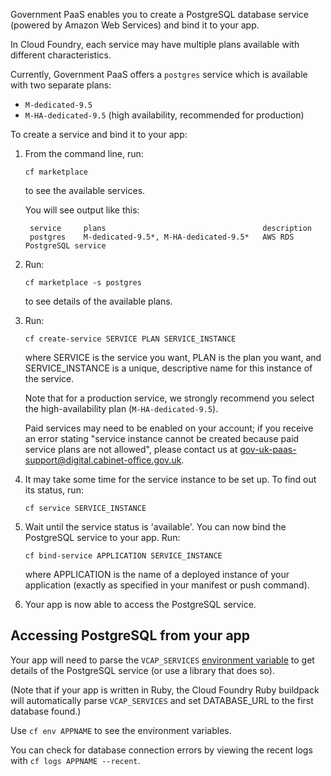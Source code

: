 
Government PaaS enables you to create a PostgreSQL database service (powered by Amazon Web Services) and bind it to your app. 

In Cloud Foundry, each service may have multiple plans available with different characteristics.

Currently, Government PaaS offers a ``postgres`` service which is available with two separate plans: 

* ``M-dedicated-9.5``
* ``M-HA-dedicated-9.5`` (high availability, recommended for production)


To create a service and bind it to your app:

1. From the command line, run:  

    ``cf marketplace``  

    to see the available services.

    You will see output like this:

	
    	service     plans      								description
		postgres    M-dedicated-9.5*, M-HA-dedicated-9.5*   AWS RDS PostgreSQL service

2.  Run: 

    ``cf marketplace -s postgres``

    to see details of the available plans.

3. Run: 

    ``cf create-service SERVICE PLAN SERVICE_INSTANCE``

    where SERVICE is the service you want, PLAN is the plan you want, and SERVICE_INSTANCE is a unique, descriptive name for this instance of the service.

    Note that for a production service, we strongly recommend you select the high-availability plan (``M-HA-dedicated-9.5``).

    Paid services may need to be enabled on your account; if you receive an error stating "service instance cannot be created because paid service plans are not allowed", please contact us at [gov-uk-paas-support@digital.cabinet-office.gov.uk](gov-uk-paas-support@digital.cabinet-office.gov.uk).


3. It may take some time for the service instance to be set up. To find out its status, run:  

      ``cf service SERVICE_INSTANCE ``


4. Wait until the service status is 'available'. You can now bind the PostgreSQL service to your app. Run:

    ``cf bind-service APPLICATION SERVICE_INSTANCE``

    where APPLICATION is the name of a deployed instance of your application (exactly as specified in your manifest or push command).

5. Your app is now able to access the PostgreSQL service.


## Accessing PostgreSQL from your app

Your app will need to parse the ``VCAP_SERVICES`` [environment variable](/deploying_apps/#environment-variables) to get details of the PostgreSQL service (or use a library that does so).

(Note that if your app is written in Ruby, the Cloud Foundry Ruby buildpack will automatically parse ``VCAP_SERVICES`` and set DATABASE_URL to the first database found.)

Use ``cf env APPNAME`` to see the environment variables.

You can check for database connection errors by viewing the recent logs with ``cf logs APPNAME --recent``.
